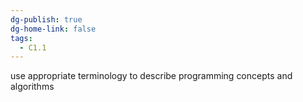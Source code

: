 ```yaml
---
dg-publish: true
dg-home-link: false
tags:
  - C1.1
---
```

use appropriate terminology to describe programming concepts and algorithms
